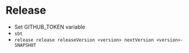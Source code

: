 # Release
- Set GITHUB_TOKEN variable
- `sbt`
- `release release releaseVersion <version> nextVersion <version>-SNAPSHOT`